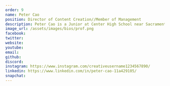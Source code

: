 ```yaml
---
order: 9
name: Peter Cao
position: Director of Content Creation//Member of Management
description: Peter Cao is a Junior at Center High School near Sacramento, California. In HAX, he is a co-Director of Content Creation as well as a member of the management team. As co-Director, he helps to make the guides, blog, and website content, as well as making sure that the team's content is ready for publication. As member of the management team, he also helps give direction to HAX. Outside of HAX, Peter is one of the founding members and head of the CS club is his school, and is fiercely committed in opening the opportunity of computer science to all, no matter their identity or beliefs. Academically, he enjoys learning more about maths, physics, and computer science and aspires to become a researcher in quantum computer science. In his free time, he enjoys drinking boba, hanging out with friends, nerding out to Game of Thrones and Harry Potter, and making bad music covers.
image_url: /assets/images/bios/prof.png
facebook: 
twitter: 
website: 
youtube: 
email: 
github: 
discord: 
instagram: https://www.instagram.com/creativeusername1234567890/
linkedin: https://www.linkedin.com/in/peter-cao-11a429105/
snapchat: 
---
```

